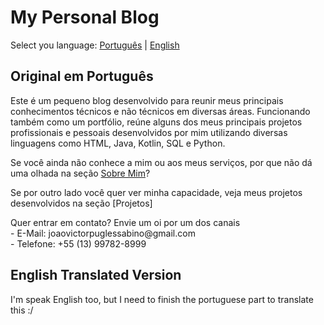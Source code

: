# My Personal Blog

Select you language: [Português](#original-em-português) | [English](#english-translated-version)

## Original em Português
Este é um pequeno blog desenvolvido para reunir meus principais conhecimentos técnicos e não técnicos em diversas áreas. Funcionando também como um portfólio, reúne alguns dos meus principais projetos profissionais e pessoais desenvolvidos por mim utilizando diversas linguagens como HTML, Java, Kotlin, SQL e Python.

Se você ainda não conhece a mim ou aos meus serviços, por que não dá uma olhada na seção [Sobre Mim]()?

Se por outro lado você quer ver minha capacidade, veja meus projetos desenvolvidos na seção [Projetos]

<p>Quer entrar em contato? Envie um oi por um dos canais<br>
 - E-Mail: joaovictorpuglessabino@gmail.com<br>
 - Telefone: +55 (13) 99782-8999</p>

## English Translated Version
I'm speak English too, but I need to finish the portuguese part to translate this :/
